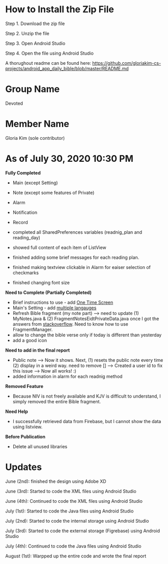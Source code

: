# How to Install the Zip File

Step 1. Download the zip file

Step 2. Unzip the file

Step 3. Open Android Studio

Step 4. Open the file using Android Studio

A thorughout readme can be found here: https://github.com/gloriakim-cs-projects/android_app_daily_bible/blob/master/README.md

# Group Name

Devoted

# Member Name

Gloria Kim (sole contributor)

# As of July 30, 2020 10:30 PM

**Fully Completed**

- Main (except Setting)
- Note (except some features of Private)
- Alarm
- Notification
- Record

- completed all SharedPreferences variables (readnig_plan and reading_day)
- showed full content of each item of ListView
- finished adding some brief messages for each reading plan. 
- finished making textview clickable in Alarm for eaiser selection of checkmarks
- finished changing font size

**Need to Complete (Partially Completed)**

- Brief instructions to use - add [One Time Screen](https://www.youtube.com/watch?v=O4q49TDsXAo)
- Main's Setting - add [multiple langauges](https://github.com/gloriakim-cs-projects/android_app_daily_bible/blob/master/README.md)
- Refresh Bible fragment (my note part) --> need to update (1) MyNotes.java & (2) FragmentNotesEidtPrivateData.java once I got the answers from [stackoverflow](https://stackoverflow.com/questions/63167480/how-to-use-fragmentmanager-moving-from-an-activity-to-a-fragment). Need to know how to use FragmentManager. 
- allow to change the bible verse only if today is different than yesterday
- add a good icon

**Need to add in the final report**

- Public note --> Now it shows. Next, (1) resets the public note every time (2) display in a weird way. need to remove [] --> Created a user id to fix this issue --> Now all works! :) 
- added information in alarm for each readnig method

**Removed Feature**

- Because NIV is not freely available and KJV is difficult to understand, I simply removed the entire Bible fragment.

**Need Help**
- I successfully retrieved data from Firebase, but I cannot show the data using listview.

**Before Publication**
- Delete all unused libraries

# Updates

June (2nd): finished the design using Adobe XD

June (3rd): Started to code the XML files using Android Studio 

June (4th): Continued to code the XML files using Android Studio

July (1st): Started to code the Java files using Android Studio

July (2nd): Started to code the internal storage using Android Studio

July (3rd): Started to code the external storage (Figrebase) using Android Studio

July (4th): Continued to code the Java files using Android Studio

August (1st): Warpped up the entire code and wrote the final report

